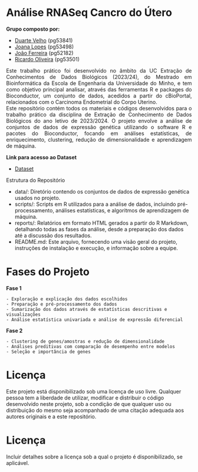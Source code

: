 # Análise RNASeq Cancro do Útero


**Grupo composto por:**
- [Duarte Velho](https://github.com/duartebred) (pg53841)
- [Joana Lopes](https://github.com/joanalopes0711) (pg53498)
- [João Ferreira](https://github.com/B-Neil) (pg52182)
- [Ricardo Oliveira](https://github.com/ricardofoliveira61) (pg53501)

 

<div align="justify">
Este trabalho prático foi desenvolvido no âmbito da UC Extração de Conhecimentos de Dados Biológicos (2023/24), do Mestrado em Bioinformática da Escola de Engenharia da Universidade do Minho, e tem como objetivo principal analisar, através das ferramentas R e packages do Bioconductor, um conjunto de dados, acedidos a partir do cBioPortal, relacionados com o Carcinoma Endometrial do Corpo Uterino. 
</div>

<div align="justify">
Este repositório contém todos os materiais e códigos desenvolvidos para o trabalho prático da disciplina de Extração de Conhecimento de Dados Biológicos do ano letivo de 2023/2024. O projeto envolve a análise de conjuntos de dados de expressão genética utilizando o software R e pacotes do Bioconductor, focando em análises estatísticas, de enriquecimento, clustering, redução de dimensionalidade e aprendizagem de máquina.
</div>

**Link para acesso ao Dataset**
- [Dataset](https://www.cbioportal.org/study/summary?id=ucec_tcga_pan_can_atlas_2018)

Estrutura do Repositório

- data/: Diretório contendo os conjuntos de dados de expressão genética usados no projeto.
- scripts/: Scripts em R utilizados para a análise de dados, incluindo pré-processamento, análises estatísticas, e algoritmos de aprendizagem de máquina.
- reports/: Relatórios em formato HTML gerados a partir do R Markdown, detalhando todas as fases da análise, desde a preparação dos dados até a discussão dos resultados.
- README.md: Este arquivo, fornecendo uma visão geral do projeto, instruções de instalação e execução, e informação sobre a equipe.


# Fases do Projeto

**Fase 1**

    - Exploração e explicação dos dados escolhidos
    - Preparação e pré-processamento dos dados
    - Sumarização dos dados através de estatísticas descritivas e visualizações
    - Análise estatística univariada e análise de expressão diferencial

**Fase 2**

    - Clustering de genes/amostras e redução de dimensionalidade
    - Análises preditivas com comparação de desempenho entre modelos
    - Seleção e importância de genes

# Licença

Este projeto está disponibilizado sob uma licença de uso livre. Qualquer pessoa tem a liberdade de utilizar, modificar e distribuir o código desenvolvido neste projeto, sob a condição de que qualquer uso ou distribuição do mesmo seja acompanhado de uma citação adequada aos autores originais e a este repositório.


# Licença

Incluir detalhes sobre a licença sob a qual o projeto é disponibilizado, se aplicável.
